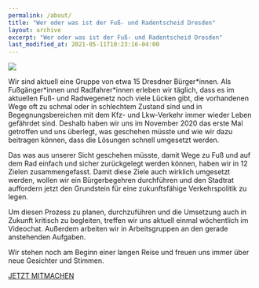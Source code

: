 ```yaml
---
permalink: /about/
title: "Wer oder was ist der Fuß- und Radentscheid Dresden"
layout: archive
excerpt: "Wer oder was ist der Fuß- und Radentscheid Dresden"
last_modified_at: 2021-05-11T10:23:16-04:00
---
```


![](https://fuss-und-radentscheid-dresden.de/wp-content/uploads/2021/06/gruppenfoto_klein-1024x683.jpg) <figure></figure>Wir sind aktuell eine Gruppe von etwa 15 Dresdner Bürger\*innen. Als Fußgänger\*innen und Radfahrer\*innen erleben wir täglich, dass es im aktuellen Fuß- und Radwegenetz noch viele Lücken gibt, die vorhandenen Wege oft zu schmal oder in schlechtem Zustand sind und in Begegnungsbereichen mit dem Kfz- und Lkw-Verkehr immer wieder Leben gefährdet sind. Deshalb haben wir uns im November 2020 das erste Mal getroffen und uns überlegt, was geschehen müsste und wie wir dazu beitragen können, dass die Lösungen schnell umgesetzt werden.

Das was aus unserer Sicht geschehen müsste, damit Wege zu Fuß und auf dem Rad einfach und sicher zurückgelegt werden können, haben wir in 12 Zielen zusammengefasst. Damit diese Ziele auch wirklich umgesetzt werden, wollen wir ein Bürgerbegehren durchführen und den Stadtrat auffordern jetzt den Grundstein für eine zukunftsfähige Verkehrspolitik zu legen.

Um diesen Prozess zu planen, durchzuführen und die Umsetzung auch in Zukunft kritisch zu begleiten, treffen wir uns aktuell einmal wöchentlich im Videochat. Außerdem arbeiten wir in Arbeitsgruppen an den gerade anstehenden Aufgaben.

Wir stehen noch am Beginn einer langen Reise und freuen uns immer über neue Gesichter und Stimmen.

 [ JETZT MITMACHEN ](https://changing-cities.org/civicrm/?civiwp=CiviCRM&q=civicrm%2Fcontribute%2Ftransact&reset=1&id=21)

